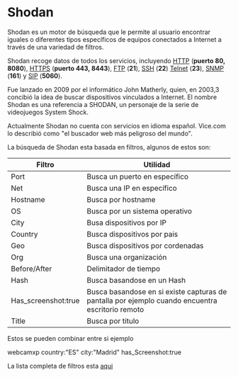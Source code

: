 # Shodan

Shodan es un motor de búsqueda que le permite al usuario encontrar iguales o diferentes tipos específicos de equipos conectados a Internet a través de una variedad de filtros.

Shodan recoge datos de todos los servicios, incluyendo [HTTP](https://es.wikipedia.org/wiki/HTTP) (**puerto 80, 8080**), [HTTPS](https://es.wikipedia.org/wiki/HTTPS) (**puerto 443, 8443**), [FTP](https://es.wikipedia.org/wiki/FTP) (**21**), [SSH](https://es.wikipedia.org/wiki/SSH) (**22**) [Telnet](https://es.wikipedia.org/wiki/Telnet) (**23**), [SNMP](https://es.wikipedia.org/wiki/SNMP) (**161**) y [SIP](https://es.wikipedia.org/wiki/SIP) (**5060**).

Fue lanzado en 2009 por el informático John Matherly, quien, en 2003,3 concibió la idea de buscar dispositivos vinculados a Internet. El nombre Shodan es una referencia a SHODAN, un personaje de la serie de videojuegos System Shock.

Actualmente Shodan no cuenta con servicios en idioma español. Vice.com lo describió como "el buscador web más peligroso del mundo".



La búsqueda de Shodan esta basada en filtros, algunos de estos son:



| Filtro              | Utilidad                                                     |
| ------------------- | ------------------------------------------------------------ |
| Port                | Busca un puerto en específico                                |
| Net                 | Busca una IP en específico                                   |
| Hostname            | Busca por hostname                                           |
| OS                  | Busca por un sistema operativo                               |
| City                | Busa dispositivos por IP                                     |
| Country             | Busca dispositivos por pais                                  |
| Geo                 | Busca dispositivos por cordenadas                            |
| Org                 | Busca una organización                                       |
| Before/After        | Delimitador de tiempo                                        |
| Hash                | Busca basandose en un Hash                                   |
| Has_screenshot:true | Busca basandose en si existe capturas de pantalla por ejemplo cuando encuentra escritorio remoto |
| Title               | Busca por titulo                                             |

Estos se pueden combinar entre si ejemplo

webcamxp country:"ES" city:"Madrid" has_Screenshot:true



La lista completa de filtros esta [aqui](https://developer.shodan.io/api/banner-specification)
